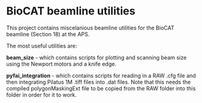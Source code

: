 # BioCAT beamline utilities
This project contains miscelanious beamline utilities for the BioCAT beamline (Section 18) at the APS.

The most useful utilities are:

**beam_size** - which contains scripts for plotting and scanning beam size using the Newport motors and a knife edge.

**pyfai_integration** - which contains scripts for reading in a RAW .cfg file and then
integrating Pilatus 1M .tiff files into .dat files. Note that this needs the compiled polygonMaskingExt file
to be copied from the RAW folder into this folder in order for it to work.
